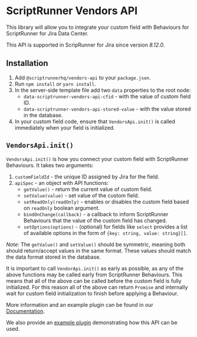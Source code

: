 # ScriptRunner Vendors API

This library will allow you to integrate your custom field with Behaviours for ScriptRunner for Jira Data Center.

This API is supported in ScripRunner for Jira since version *8.12.0*.

## Installation

1. Add `@scriptrunnerhq/vendors-api` to your `package.json`.
2. Run `npm install` or `yarn install`.
3. In the server-side template file add two `data` properties to the root node:
   * `data-scriptrunner-vendors-api-cfid` - with the value of custom field ID.
   * `data-scriptrunner-vendors-api-stored-value` - with the value stored in the database.
4. In your custom field code, ensure that `VendorsApi.init()` is called immediately when your field is initialized.

## `VendorsApi.init()`

`VendorsApi.init()` is how you connect your custom field with ScriptRunner Behaviours.
It takes two arguments:
1. `customFieldId` - the unique ID assigned by Jira for the field.
2. `apiSpec` - an object with API functions:
    * `getValue()` - return the current value of custom field.
    * `setValue(value)` -  set value of the custom field.
    * `setReadOnly(readOnly)` - enables or disables the custom field based on `readOnly` boolean argument.
    * `bindOnChange(callback)` - a callback to inform ScriptRunner Behaviours that the value of the custom field has changed.
    * `setOptions(options)` - (optional) for fields like `select` provides a list of available options in the form of `{key: string, value: string}[]`.

_Note:_ The `getValue()` and `setValue()` should be symmetric, meaning both should return/accept values in the same format.
These values should match the data format stored in the database.

It is important to call `VendorApi.init()` as early as possible, as any of the above functions may be called early from
ScriptRunner Behaviours. This means that all of the above can be called before the custom field is fully initialized.
For this reason all of the above can return `Promise` and internally wait for custom field initialization to finish
before applying a Behaviour.

More information and an example plugin can be found in our [Documentation](https://docs.adaptavist.com/display/_PK/SR4JS/vendors-api).

We also provide an [example plugin](https://github.com/scriptrunnerhq/vendours-api-example) demonstrating how this API can be used.